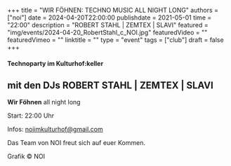 +++
title = "WIR FÖHNEN: TECHNO MUSIC ALL NIGHT LONG"
authors = ["noi"]
date = 2024-04-20T22:00:00
publishdate = 2021-05-01
time = "22:00"
description = "ROBERT STAHL | ZEMTEX | SLAVI"
featured = "img/events/2024-04-20_RobertStahl_c_NOI.jpg"
featuredVideo = ""
featuredVimeo = ""
linktitle = ""
type = "event"
tags = ["club"]
draft = false
+++


#### Technoparty im Kulturhof:keller
## mit den DJs ROBERT STAHL | ZEMTEX | SLAVI

**Wir Föhnen**
all night long

Start: 22:00 Uhr

Infos: noiimkulturhof@gmail.com

Das Team von NOI freut sich auf euer Kommen.

Grafik © NOI
